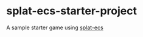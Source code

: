 # splat-ecs-starter-project

A sample starter game using [splat-ecs](https://github.com/SplatJS/splat-ecs)
